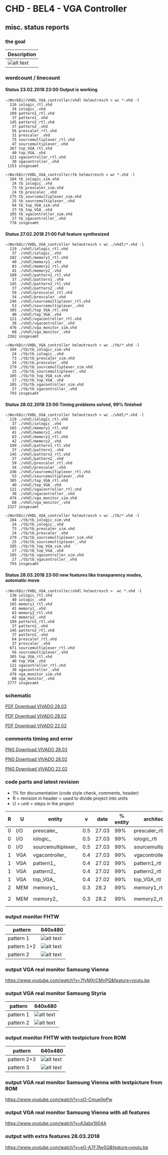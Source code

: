 # CHD - BEL4 - VGA Controller

## misc. status reports

### the goal

| Description |
|--------------------|
| ![alt text](doku/goal.png "goal VGA") |

### wordcount / linecount

#### Status 23.02.2018 23:00 Output is working

	~/WorkDir/VHDL_VGA_controller/vhdl helmutresch > wc *.vhd -l
	  116 iologic_rtl.vhd
	   34 iologic_.vhd
	  109 pattern1_rtl.vhd
	   37 pattern1_.vhd
	  145 pattern2_rtl.vhd
	   37 pattern2_.vhd
	   56 prescaler_rtl.vhd
	   31 prescaler_.vhd
	   75 sourcemultiplexer_rtl.vhd
	   47 sourcemultiplexer_.vhd
	  267 top_VGA_rtl.vhd
	   40 top_VGA_.vhd
	  121 vgacontroller_rtl.vhd
	   38 vgacontroller_.vhd
	 1153 insgesamt

	~/WorkDir/VHDL_VGA_controller/tb helmutresch > wc *.vhd -l
	  104 tb_iologic_sim.vhd
	   24 tb_iologic_.vhd
	   73 tb_prescaler_sim.vhd
	   24 tb_prescaler_.vhd
	  275 tb_sourcemultiplexer_sim.vhd
	   25 tb_sourcemultiplexer_.vhd
	   94 tb_top_VGA_sim.vhd
	   27 tb_top_VGA_.vhd
	  105 tb_vgacontroller_sim.vhd
	   27 tb_vgacontroller_.vhd
	  778 insgesamt

#### Status 27.02.2018 21:00 Full feature synthesized

	~/WorkDir/VHDL_VGA_controller helmutresch > wc ./vhdl/*.vhd -l
	  119 ./vhdl/iologic_rtl.vhd
	   37 ./vhdl/iologic_.vhd
	  102 ./vhdl/memory1_rtl.vhd
	   40 ./vhdl/memory1_.vhd
	   83 ./vhdl/memory2_rtl.vhd
	   41 ./vhdl/memory2_.vhd
	  109 ./vhdl/pattern1_rtl.vhd
	   37 ./vhdl/pattern1_.vhd
	  145 ./vhdl/pattern2_rtl.vhd
	   37 ./vhdl/pattern2_.vhd
	   59 ./vhdl/prescaler_rtl.vhd
	   34 ./vhdl/prescaler_.vhd
	  246 ./vhdl/sourcemultiplexer_rtl.vhd
	   53 ./vhdl/sourcemultiplexer_.vhd
	  385 ./vhdl/top_VGA_rtl.vhd
	   40 ./vhdl/top_VGA_.vhd
	  121 ./vhdl/vgacontroller_rtl.vhd
	   38 ./vhdl/vgacontroller_.vhd
	  476 ./vhdl/vga_monitor_sim.vhd
	   60 ./vhdl/vga_monitor_.vhd
	 2262 insgesamt

	~/WorkDir/VHDL_VGA_controller helmutresch > wc ./tb/*.vhd -l
	  104 ./tb/tb_iologic_sim.vhd
	   24 ./tb/tb_iologic_.vhd
	   73 ./tb/tb_prescaler_sim.vhd
	   24 ./tb/tb_prescaler_.vhd
	  279 ./tb/tb_sourcemultiplexer_sim.vhd
	   25 ./tb/tb_sourcemultiplexer_.vhd
	  105 ./tb/tb_top_VGA_sim.vhd
	   27 ./tb/tb_top_VGA_.vhd
	  105 ./tb/tb_vgacontroller_sim.vhd
	   27 ./tb/tb_vgacontroller_.vhd
	  793 insgesamt

#### Status 28.02.2018 23:00 Timing problems solved, 99% finished

	~/WorkDir/VHDL_VGA_controller helmutresch > wc ./vhdl/*.vhd -l
	  119 ./vhdl/iologic_rtl.vhd
	   37 ./vhdl/iologic_.vhd
	  165 ./vhdl/memory1_rtl.vhd
	   41 ./vhdl/memory1_.vhd
	   83 ./vhdl/memory2_rtl.vhd
	   42 ./vhdl/memory2_.vhd
	  109 ./vhdl/pattern1_rtl.vhd
	   37 ./vhdl/pattern1_.vhd
	  145 ./vhdl/pattern2_rtl.vhd
	   37 ./vhdl/pattern2_.vhd
	   59 ./vhdl/prescaler_rtl.vhd
	   34 ./vhdl/prescaler_.vhd
	  246 ./vhdl/sourcemultiplexer_rtl.vhd
	   53 ./vhdl/sourcemultiplexer_.vhd
	  385 ./vhdl/top_VGA_rtl.vhd
	   40 ./vhdl/top_VGA_.vhd
	  121 ./vhdl/vgacontroller_rtl.vhd
	   38 ./vhdl/vgacontroller_.vhd
	  476 ./vhdl/vga_monitor_sim.vhd
	   60 ./vhdl/vga_monitor_.vhd
	 2327 insgesamt

	~/WorkDir/VHDL_VGA_controller helmutresch > wc ./tb/*.vhd -l
	  104 ./tb/tb_iologic_sim.vhd
	   24 ./tb/tb_iologic_.vhd
	   73 ./tb/tb_prescaler_sim.vhd
	   24 ./tb/tb_prescaler_.vhd
	  279 ./tb/tb_sourcemultiplexer_sim.vhd
	   25 ./tb/tb_sourcemultiplexer_.vhd
	  105 ./tb/tb_top_VGA_sim.vhd
	   27 ./tb/tb_top_VGA_.vhd
	  105 ./tb/tb_vgacontroller_sim.vhd
	   27 ./tb/tb_vgacontroller_.vhd
	  793 insgesamt

#### Status 28.03.2018 23:00 new features like transparency modes, automatic move

	~/WorkDir/VHDL_VGA_controller/vhdl helmutresch >  wc *.vhd -l
	  130 iologic_rtl.vhd
	   40 iologic_.vhd
	  165 memory1_rtl.vhd
	   41 memory1_.vhd
	   83 memory2_rtl.vhd
	   42 memory2_.vhd
	  109 pattern1_rtl.vhd
	   37 pattern1_.vhd
	  145 pattern2_rtl.vhd
	   37 pattern2_.vhd
	   64 prescaler_rtl.vhd
	   37 prescaler_.vhd
	  671 sourcemultiplexer_rtl.vhd
	   56 sourcemultiplexer_.vhd
	  385 top_VGA_rtl.vhd
	   40 top_VGA_.vhd
	  121 vgacontroller_rtl.vhd
	   38 vgacontroller_.vhd
	  476 vga_monitor_sim.vhd
	   60 vga_monitor_.vhd
	 2777 insgesamt

### schematic

[PDF Download VIVADO 28.03](doku/22.03.2018_schematic.pdf)  

[PDF Download VIVADO 28.02](doku/28.02.2018_schematic.pdf)  

[PDF Download VIVADO 22.02](doku/22.02.2018_schematic.pdf)  

### comments timing and error

[PNG Download VIVADO 28.03](doku/28.03.2018_errors.png)  

[PNG Download VIVADO 28.02](doku/28.02.2018_errors.png)  

[PNG Download VIVADO 22.02](doku/22.02.2018_errors.png)  

### code parts and latest revision

- 1% for documentation (code style check, comments, header)
- R = revision in header = used to divide project into units
- U = unit = steps in the project

| R | U | entity | v | date | % entity | architecture | % code | remark |
| -------- | ---- | ------ | ------- | ---- | -------- | ------------ | ------ | ------ |
| 0 | I/O | prescaler_ | 0.5 | 27.03 | 99% | prescaler_rtl | 99% | - |
| 0 | I/O | iologic_ | 0.5 | 27.03 | 99% | iologic_rtl | 99% | - |
| 0 | I/O | sourcemultiplexer_ | 0.5 | 27.03 | 99% | sourcemultiplexer_rtl | 99% | - |
| 1 | VGA | vgacontroller_ | 0.4 | 27.03 | 99% | vgacontroller_rtl | 99% | - |
| 1 | VGA | pattern1_ | 0.4 | 27.02 | 99% | pattern1_rtl | 99% | -k |
| 1 | VGA | pattern2_ | 0.4 | 27.02 | 99% | pattern2_rtl | 99% | - |
| 1 | VGA | top_VGA_ | 0.4 | 27.02 | 99% | top_VGA_rtl | 99% | synthesized |
| 2 | MEM | memory1_ | 0.3 | 28.2 | 99% | memory1_rtl | 99% | - |
| 2 | MEM | memory2_ | 0.3 | 28.2 | 99% | memory2_rtl | 99% | timing-check |

### output monitor FHTW

| pattern | 640x480 |
|-------- | ------- |
| pattern 1 | ![alt text](doku/frame01.png "pattern 1") |
| pattern 1+2 |  ![alt text](doku/frame02.png "pattern 1+2") |
| pattern 2 |  ![alt text](doku/frame03.png "pattern 2") |

### output VGA real monitor Samsung Vienna

https://www.youtube.com/watch?v=7fyMXrCMvPQ&feature=youtu.be

### output VGA real monitor Samsung Styria

| pattern | 640x480 |
|-------- | ------- |
| pattern 1 | ![alt text](doku/fotopattern01.jpg "pattern 1") |
| pattern 2 | ![alt text](doku/fotopattern02.jpg "pattern 2") |

### output monitor FHTW with testpicture from ROM

| pattern | 640x480 |
|-------- | ------- |
| pattern 2+3 | ![alt text](doku/frame04.png "pattern 1") |
| pattern 3 |  ![alt text](doku/frame05.png "pattern 1+2") |

### output VGA real monitor Samsung Vienna with testpicture from ROM

https://www.youtube.com/watch?v=oO-Cmue0pPw

### output VGA real monitor Samsung Vienna with all features

https://www.youtube.com/watch?v=A3abx1It04A

### output with extra features 28.03.2018

https://www.youtube.com/watch?v=eG-A7F7AeSQ&feature=youtu.be
